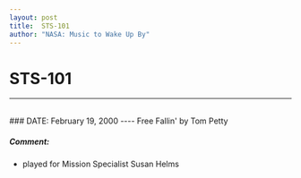 ```yaml
---
layout: post
title:  STS-101
author: "NASA: Music to Wake Up By"
---
```


# STS-101
----
<br/>
### DATE: February 19, 2000
----
Free Fallin' by Tom Petty

##### Comment:
* played for Mission Specialist Susan Helms
